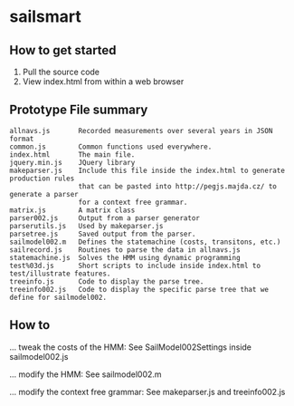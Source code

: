 sailsmart
=========

How to get started
------------------

1. Pull the source code
2. View index.html from within a web browser

Prototype File summary
----------------------

    allnavs.js       Recorded measurements over several years in JSON format
    common.js        Common functions used everywhere.
    index.html       The main file.
    jquery.min.js    JQuery library
    makeparser.js    Include this file inside the index.html to generate production rules
                     that can be pasted into http://pegjs.majda.cz/ to generate a parser
                     for a context free grammar.
    matrix.js        A matrix class
    parser002.js     Output from a parser generator
    parserutils.js   Used by makeparser.js
    parsetree.js     Saved output from the parser.
    sailmodel002.m   Defines the statemachine (costs, transitons, etc.)
    sailrecord.js    Routines to parse the data in allnavs.js
    statemachine.js  Solves the HMM using dynamic programming
    test%03d.js      Short scripts to include inside index.html to test/illustrate features.
    treeinfo.js      Code to display the parse tree.
    treeinfo002.js   Code to display the specific parse tree that we define for sailmodel002.

How to
------

... tweak the costs of the HMM:
See SailModel002Settings inside sailmodel002.js

... modify the HMM:
See sailmodel002.m

... modify the context free grammar:
See makeparser.js and treeinfo002.js

